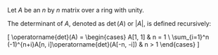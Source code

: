 Let $A$ be an $n$ by $n$ matrix over a ring with unity.

The determinant of $A$, denoted as $\operatorname{det}(A)$ or $|A|$, is defined recursively:

\[ \operatorname{det}(A) = \begin{cases} A[1, 1] & n = 1
\\ \sum_{i=1}^n (-1)^{n+i}A[n, i]\operatorname{det}(A[-n, -i]) & n > 1
\end{cases} \]
